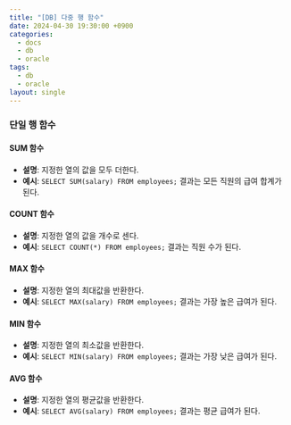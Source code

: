 ```yaml
---
title: "[DB] 다중 행 함수"
date: 2024-04-30 19:30:00 +0900
categories:
  - docs
  - db
  - oracle
tags:
  - db
  - oracle
layout: single
---
```


### 단일 행 함수

#### SUM 함수
- **설명**: 지정한 열의 값을 모두 더한다.
- **예시**: `SELECT SUM(salary) FROM employees;` 결과는 모든 직원의 급여 합계가 된다.

#### COUNT 함수
- **설명**: 지정한 열의 값을 개수로 센다.
- **예시**: `SELECT COUNT(*) FROM employees;` 결과는 직원 수가 된다.

#### MAX 함수
- **설명**: 지정한 열의 최대값을 반환한다.
- **예시**: `SELECT MAX(salary) FROM employees;` 결과는 가장 높은 급여가 된다.

#### MIN 함수
- **설명**: 지정한 열의 최소값을 반환한다.
- **예시**: `SELECT MIN(salary) FROM employees;` 결과는 가장 낮은 급여가 된다.

#### AVG 함수
- **설명**: 지정한 열의 평균값을 반환한다.
- **예시**: `SELECT AVG(salary) FROM employees;` 결과는 평균 급여가 된다.